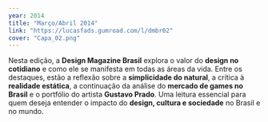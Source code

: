 ```yaml
---
year: 2014
title: "Março/Abril 2014"
link: "https://lucasfads.gumroad.com/l/dmbr02"
cover: "Capa_02.png"
---
```

Nesta edição, a **Design Magazine Brasil** explora o valor do **design no cotidiano** e como ele se manifesta em todas as áreas da vida. Entre os destaques, estão a reflexão sobre a **simplicidade do natural**, a crítica à **realidade estática**, a continuação da análise do **mercado de games no Brasil** e o portfólio do artista **Gustavo Prado**. Uma leitura essencial para quem deseja entender o impacto do **design, cultura e sociedade** no Brasil e no mundo.
